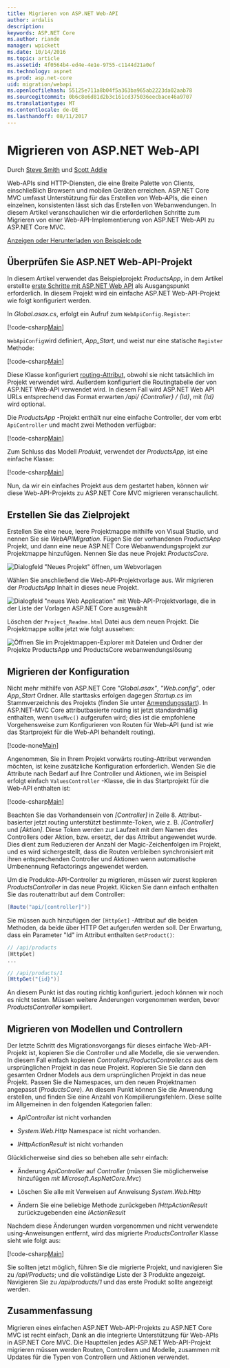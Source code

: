 ```yaml
---
title: Migrieren von ASP.NET Web-API
author: ardalis
description: 
keywords: ASP.NET Core
ms.author: riande
manager: wpickett
ms.date: 10/14/2016
ms.topic: article
ms.assetid: 4f0564b4-ed4e-4e1e-9755-c1144d21a0ef
ms.technology: aspnet
ms.prod: asp.net-core
uid: migration/webapi
ms.openlocfilehash: 55125e711a8b04f5a363ba965ab2223da02aab78
ms.sourcegitcommit: 0b6c8e6d81d2b3c161cd375036eecbace46a9707
ms.translationtype: MT
ms.contentlocale: de-DE
ms.lasthandoff: 08/11/2017
---
```

# <a name="migrating-from-aspnet-web-api"></a>Migrieren von ASP.NET Web-API

Durch [Steve Smith](http://ardalis.com) und [Scott Addie](https://scottaddie.com)

Web-APIs sind HTTP-Diensten, die eine Breite Palette von Clients, einschließlich Browsern und mobilen Geräten erreichen. ASP.NET Core MVC umfasst Unterstützung für das Erstellen von Web-APIs, die einen einzelnen, konsistenten lässt sich das Erstellen von Webanwendungen. In diesem Artikel veranschaulichen wir die erforderlichen Schritte zum Migrieren von einer Web-API-Implementierung von ASP.NET Web-API zu ASP.NET Core MVC.

[Anzeigen oder Herunterladen von Beispielcode](https://github.com/aspnet/Docs/tree/master/aspnetcore/migration/webapi/sample)

## <a name="review-aspnet-web-api-project"></a>Überprüfen Sie ASP.NET Web-API-Projekt

In diesem Artikel verwendet das Beispielprojekt *ProductsApp*, in dem Artikel erstellte [erste Schritte mit ASP.NET Web API](http://www.asp.net/web-api/overview/getting-started-with-aspnet-web-api/tutorial-your-first-web-api) als Ausgangspunkt erforderlich. In diesem Projekt wird ein einfache ASP.NET Web-API-Projekt wie folgt konfiguriert werden.

In *Global.asax.cs*, erfolgt ein Aufruf zum `WebApiConfig.Register`:

[!code-csharp[Main](../migration/webapi/sample/ProductsApp/Global.asax.cs?highlight=14)]

`WebApiConfig`wird definiert, *App_Start*, und weist nur eine statische `Register` Methode:

[!code-csharp[Main](../migration/webapi/sample/ProductsApp/App_Start/WebApiConfig.cs?highlight=15,16,17,18,19,20)]


Diese Klasse konfiguriert [routing-Attribut](http://www.asp.net/web-api/overview/web-api-routing-and-actions/attribute-routing-in-web-api-2), obwohl sie nicht tatsächlich im Projekt verwendet wird. Außerdem konfiguriert die Routingtabelle der von ASP.NET Web-API verwendet wird. In diesem Fall wird ASP.NET Web API URLs entsprechend das Format erwarten */api/ {Controller} / {Id}*, mit *{Id}* wird optional.

Die *ProductsApp* -Projekt enthält nur eine einfache Controller, der vom erbt `ApiController` und macht zwei Methoden verfügbar:

[!code-csharp[Main](../migration/webapi/sample/ProductsApp/Controllers/ProductsController.cs?highlight=19,24)]

Zum Schluss das Modell *Produkt*, verwendet der *ProductsApp*, ist eine einfache Klasse:

[!code-csharp[Main](webapi/sample/ProductsApp/Models/Product.cs)]

Nun, da wir ein einfaches Projekt aus dem gestartet haben, können wir diese Web-API-Projekts zu ASP.NET Core MVC migrieren veranschaulicht.

## <a name="create-the-destination-project"></a>Erstellen Sie das Zielprojekt

Erstellen Sie eine neue, leere Projektmappe mithilfe von Visual Studio, und nennen Sie sie *WebAPIMigration*. Fügen Sie der vorhandenen *ProductsApp* Projekt, und dann eine neue ASP.NET Core Webanwendungsprojekt zur Projektmappe hinzufügen. Nennen Sie das neue Projekt *ProductsCore*.

![Dialogfeld "Neues Projekt" öffnen, um Webvorlagen](webapi/_static/add-web-project.png)

Wählen Sie anschließend die Web-API-Projektvorlage aus. Wir migrieren der *ProductsApp* Inhalt in dieses neue Projekt.

![Dialogfeld "neues Web Application" mit Web-API-Projektvorlage, die in der Liste der Vorlagen ASP.NET Core ausgewählt](webapi/_static/aspnet-5-webapi.png)

Löschen der `Project_Readme.html` Datei aus dem neuen Projekt. Die Projektmappe sollte jetzt wie folgt aussehen:

![Öffnen Sie im Projektmappen-Explorer mit Dateien und Ordner der Projekte ProductsApp und ProductsCore webanwendungslösung](webapi/_static/webapimigration-solution.png)

## <a name="migrate-configuration"></a>Migrieren der Konfiguration

Nicht mehr mithilfe von ASP.NET Core *"Global.asax"*, *"Web.config"*, oder *App_Start* Ordner. Alle starttasks erfolgen dagegen *Startup.cs* im Stammverzeichnis des Projekts (finden Sie unter [Anwendungsstart](../fundamentals/startup.md)). In ASP.NET-MVC Core attributbasierte routing ist jetzt standardmäßig enthalten, wenn `UseMvc()` aufgerufen wird; dies ist die empfohlene Vorgehensweise zum Konfigurieren von Routen für Web-API (und ist wie das Startprojekt für die Web-API behandelt routing).

[!code-none[Main](../migration/webapi/sample/ProductsCore/Startup.cs?highlight=40)]

Angenommen, Sie in Ihrem Projekt vorwärts routing-Attribut verwenden möchten, ist keine zusätzliche Konfiguration erforderlich. Wenden Sie die Attribute nach Bedarf auf Ihre Controller und Aktionen, wie im Beispiel erfolgt einfach `ValuesController` -Klasse, die in das Startprojekt für die Web-API enthalten ist:

[!code-csharp[Main](../migration/webapi/sample/ProductsCore/Controllers/ValuesController.cs?highlight=9,13,20,27,33,39)]

Beachten Sie das Vorhandensein von *[Controller]* in Zeile 8. Attribut-basierter jetzt routing unterstützt bestimmte-Token, wie z. B. *[Controller]* und *[Aktion]*. Diese Token werden zur Laufzeit mit dem Namen des Controllers oder Aktion, bzw. ersetzt, der das Attribut angewendet wurde. Dies dient zum Reduzieren der Anzahl der Magic-Zeichenfolgen im Projekt, und es wird sichergestellt, dass die Routen verbleiben synchronisiert mit ihren entsprechenden Controller und Aktionen wenn automatische Umbenennung Refactorings angewendet werden.

Um die Produkte-API-Controller zu migrieren, müssen wir zuerst kopieren *ProductsController* in das neue Projekt. Klicken Sie dann einfach enthalten Sie das routenattribut auf dem Controller:

```csharp
[Route("api/[controller]")]
```

Sie müssen auch hinzufügen der `[HttpGet]` -Attribut auf die beiden Methoden, da beide über HTTP Get aufgerufen werden soll. Der Erwartung, dass ein Parameter "Id" im Attribut enthalten `GetProduct()`:

```csharp
// /api/products
[HttpGet]
...

// /api/products/1
[HttpGet("{id}")]
```

An diesem Punkt ist das routing richtig konfiguriert. jedoch können wir noch es nicht testen. Müssen weitere Änderungen vorgenommen werden, bevor *ProductsController* kompiliert.

## <a name="migrate-models-and-controllers"></a>Migrieren von Modellen und Controllern

Der letzte Schritt des Migrationsvorgangs für dieses einfache Web-API-Projekt ist, kopieren Sie die Controller und alle Modelle, die sie verwenden. In diesem Fall einfach kopieren *Controllers/ProductsController.cs* aus dem ursprünglichen Projekt in das neue Projekt. Kopieren Sie Sie dann den gesamten Ordner Models aus dem ursprünglichen Projekt in das neue Projekt. Passen Sie die Namespaces, um den neuen Projektnamen angepasst (*ProductsCore*).  An diesem Punkt können Sie die Anwendung erstellen, und finden Sie eine Anzahl von Kompilierungsfehlern. Diese sollte im Allgemeinen in den folgenden Kategorien fallen:

* *ApiController* ist nicht vorhanden

* *System.Web.Http* Namespace ist nicht vorhanden.

* *IHttpActionResult* ist nicht vorhanden

Glücklicherweise sind dies so beheben alle sehr einfach:

* Änderung *ApiController* auf *Controller* (müssen Sie möglicherweise hinzufügen *mit Microsoft.AspNetCore.Mvc*)

* Löschen Sie alle mit Verweisen auf Anweisung *System.Web.Http*

* Ändern Sie eine beliebige Methode zurückgeben *IHttpActionResult* zurückzugebenden eine *IActionResult*

Nachdem diese Änderungen wurden vorgenommen und nicht verwendete using-Anweisungen entfernt, wird das migrierte *ProductsController* Klasse sieht wie folgt aus:

[!code-csharp[Main](../migration/webapi/sample/ProductsCore/Controllers/ProductsController.cs?highlight=1,2,6,8,9,27)]

Sie sollten jetzt möglich, führen Sie die migrierte Projekt, und navigieren Sie zu */api/Products*; und die vollständige Liste der 3 Produkte angezeigt. Navigieren Sie zu */api/products/1* und das erste Produkt sollte angezeigt werden.

## <a name="summary"></a>Zusammenfassung

Migrieren eines einfachen ASP.NET Web-API-Projekts zu ASP.NET Core MVC ist recht einfach, Dank an die integrierte Unterstützung für Web-APIs in ASP.NET Core MVC. Die Hauptteilen jedes ASP.NET Web-API-Projekt migrieren müssen werden Routen, Controllern und Modelle, zusammen mit Updates für die Typen von Controllern und Aktionen verwendet.
